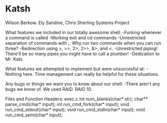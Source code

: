 # Katsh
Wilson Berkow. Ely Sandine, Chris Sherling Systems Project

What features we included in our totally awesome shell:
  -Forking whenever a command is called
  -Working exit and cd commands
  -Unrestricted separation of commands with ;. Why run two commands when you can run three?
  -Redirection using >, >>, 2>, 2>>, &>, and <.
  -Unrestricted piping! There'll be so many pipes you might have to call a plumber!
  -Dedication to Mr. Kats.

What features we attempted to implement but were unsuccesful at:
  -Nothing here. Time management can really be helpful for these situations.

Any bugs or things we want you to know about our shell:
  -There aren't any bugs we know of. We used RAID. RAID 10.

Files and Function Headers:
exec.c
  int num_blanks(char* str);
  char** parse_cmd(char* input);
  int run_cmd_fork(char* input);
  void run_cmd_stdout(char* input);
  void run_cmd_stdin(char* input);
  void run_cmd_semi(char* input);
